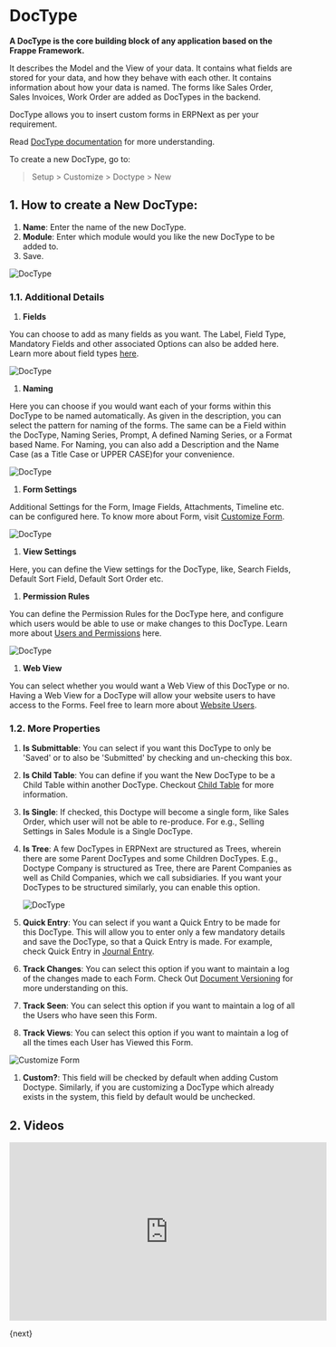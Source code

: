 <!-- add-breadcrumbs -->
# DocType

**A DocType is the core building block of any application based on the Frappe Framework.**

It describes the Model and the View of your data. It contains what fields are stored for your data, and how they behave with each other. It contains information about how your data is named. The forms like Sales Order, Sales Invoices, Work Order are added as DocTypes in the backend.

DocType allows you to insert custom forms in ERPNext as per your requirement.

Read [DocType documentation](https://frappe.io/docs/v12/user/en/understanding-doctypes) for more understanding.

To create a new DocType, go to:

> Setup > Customize > Doctype > New

## 1. How to create a New DocType:

1. **Name**: Enter the name of the new DocType.
1. **Module**: Enter which module would you like the new DocType to be added to.
1. Save.

<img alt="DocType" class="screenshot" src="{{docs_base_url}}/assets/img/customize/doctype-student-transfer.png">

### 1.1. Additional Details

1. **Fields**

 You can choose to add as many fields as you want. The Label, Field Type, Mandatory Fields and other associated Options can also be added here. Learn more about field types [here](/docs/v12/user/manual/en/customize-erpnext/articles/field-types.html).

 <img alt="DocType" class="screenshot" src="{{docs_base_url}}/assets/img/customize/doctype-student-transfer-certificate.png">

1. **Naming**

 Here you can choose if you would want each of your forms within this DocType to be named automatically. As given in the description, you can select the pattern for naming of the forms. The same can be a Field within the DocType, Naming Series, Prompt, A defined Naming Series, or a Format based Name. For Naming, you can also add a Description and the Name Case (as a Title Case or UPPER CASE)for your convenience.

 <img alt="DocType" class="screenshot" src="{{docs_base_url}}/assets/img/customize/doctype-student-transfer-certificate-1.png">

1. **Form Settings**

 Additional Settings for the Form, Image Fields, Attachments, Timeline etc. can be configured here. To know more about Form, visit [Customize Form](/docs/v12/user/manual/en/customize-erpnext/customize-form).

 <img alt="DocType" class="screenshot" src="{{docs_base_url}}/assets/img/customize/doctype-student-transfer-certificate-2.png">

1. **View Settings**

 Here, you can define the View settings for the DocType, like, Search Fields, Default Sort Field, Default Sort Order etc.

1. **Permission Rules**

 You can define the Permission Rules for the DocType here, and configure which users would be able to use or make changes to this DocType. Learn more about [Users and Permissions](/docs/v12/user/manual/en/setting-up/users-and-permissions) here.

 <img alt="DocType" class="screenshot" src="{{docs_base_url}}/assets/img/customize/doctype-student-transfer-certifictae-3.png">

1. **Web View**

 You can select whether you would want a Web View of this DocType or no. Having a Web View for a DocType will allow your website users to have access to the Forms. Feel free to learn more about [Website Users](/docs/v12/user/manual/en/setting-up/articles/difference-between-system-user-and-website-user).

### 1.2. More Properties

1. **Is Submittable**: You can select if you want this DocType to only be 'Saved' or to also be 'Submitted' by checking and un-checking this box.
1. **Is Child Table**: You can define if you want the New DocType to be a Child Table within another DocType. Checkout [Child Table](/docs/v12/user/manual/en/customize-erpnext/articles/customizing-data-visibility-in-child-table) for more information.
1. **Is Single**: If checked, this Doctype will become a single form, like Sales Order, which user will
not be able to re-produce. For e.g., Selling Settings in Sales Module is a Single DocType.
1. **Is Tree**: A few DocTypes in ERPNext are structured as Trees, wherein there are some Parent DocTypes and some Children DocTypes. E.g., Doctype Company is structured as Tree, there are Parent Companies as well as Child Companies, which we call subsidiaries. If you want your DocTypes to be structured similarly, you can enable this option.

    <img alt="DocType" class="screenshot" src="{{docs_base_url}}/assets/img/customize/customize-is tree.png">

1. **Quick Entry**: You can select if you want a Quick Entry to be made for this DocType. This will allow you to enter only a few mandatory details and save the DocType, so that a Quick Entry is made. For example, check Quick Entry in [Journal Entry](/docs/v12/user/manual/en/accounts/journal-entry#11-quick-entry).
1. **Track Changes**: You can select this option if you want to maintain a log of the changes made to each Form. Check Out [Document Versioning](/docs/v12/user/manual/en/using-erpnext/document-versioning) for more understanding on this.
1. **Track Seen**: You can select this option if you want to maintain a log of all the Users who have seen this Form.
1. **Track Views**: You can select this option if you want to maintain a log of all the times each User has Viewed this Form.

  <img alt="Customize Form" class="screenshot" src="{{docs_base_url}}/assets/img/customize/customize-track-views.png">

1. **Custom?**: This field will be checked by default when adding Custom Doctype. Similarly, if you are customizing a DocType which already exists in the system, this field by default would be unchecked.

## 2. Videos

<div class="embed-container">
    <iframe width="560" height="315" src="https://www.youtube.com/embed/WSzkpPm3iIU?start=585" frameborder="0" allow="accelerometer; autoplay; encrypted-media; gyroscope; picture-in-picture" allowfullscreen></iframe>
</div>

{next}
